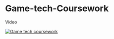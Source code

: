 # Game-tech-Coursework

Video

[![Game tech coursework](http://img.youtube.com/vi/26aLOZFXJE8/0.jpg)](http://www.youtube.com/watch?v=26aLOZFXJE8)
